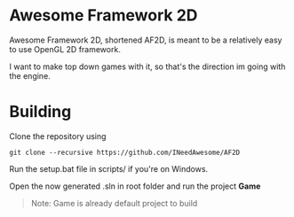 # Awesome Framework 2D

Awesome Framework 2D, shortened AF2D, is meant to be a relatively easy to use OpenGL 2D framework. 

I want to make top down games with it, so that's the direction im going with the engine. 

# Building

Clone the repository using
```
git clone --recursive https://github.com/INeedAwesome/AF2D 
```

Run the setup.bat file in scripts/ if you're on Windows.

Open the now generated .sln in root folder and run the project **Game**
> Note: Game is already default project to build